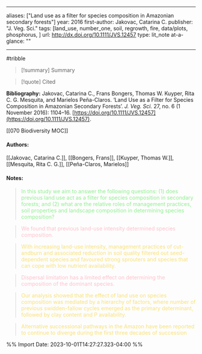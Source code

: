   
---
aliases: ["Land use as a filter for species composition in Amazonian secondary forests"] 
year: 2016 
first-author: Jakovac, Catarina C.
publisher: "J. Veg. Sci." 
tags: [land_use, number_one, soil, regrowth, fire, data/plots, phosphorus, ]
url: http://dx.doi.org/10.1111/JVS.12457 
type: lit_note
at-a-glance: ""

--- 
#tribble
>[!summary] Summary

>[!quote] Cited

**Bibliography:** Jakovac, Catarina C., Frans Bongers, Thomas W. Kuyper, Rita C. G. Mesquita, and Marielos Peña-Claros. ‘Land Use as a Filter for Species Composition in Amazonian Secondary Forests’. _J. Veg. Sci._ 27, no. 6 (1 November 2016): 1104–16. [https://doi.org/10.1111/JVS.12457](https://doi.org/10.1111/JVS.12457). 

  [[070 Biodiversity MOC]]     
#### Authors:
[[Jakovac, Catarina C.]], [[Bongers, Frans]], [[Kuyper, Thomas W.]], [[Mesquita, Rita C. G.]], [[Peña-Claros, Marielos]]
#### Notes:
 
> <span style="color: #90EE90">In this study we aim to answer the following questions: (1) does previous land use act as a filter for species composition in secondary forests; and (2) what are the relative roles of management practices, soil properties and landscape composition in determining species composition?</span> 

  

> <span style="color: #FFC0CB">We found that previous land-use intensity determined species composition.</span>

 

 > <span style="color: #F9E076">With increasing land-use intensity, management practices of cut-andburn and associated reduction in soil quality filtered out seed-dependent species and favoured strong sprouters and species that can cope with low nutrient availability.</span>

  

> <span style="color: #FFC0CB">Dispersal limitation has a limited effect on determining the composition of the dominant species.</span>

 

 > <span style="color: #F9E076">Our analysis showed that the effect of land use on species composition was mediated by a hierarchy of factors, where number of previous swidden-fallow cycles emerged as the primary determinant, followed by clay content and P availability.</span>

 

 > <span style="color: #F9E076">Alternative successional pathways in the Amazon have been reported to continue to diverge during the first three decades of succession</span>

 

%% Import Date: 2023-10-01T14:27:27.323-04:00 %%
